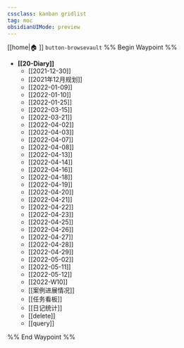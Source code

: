 ```yaml
---
cssclass: kanban gridlist
tag: moc
obsidianUIMode: preview
---
```

[[home|🏠 ]]    `button-browsevault`
%% Begin Waypoint %%
- **[[20-Diary]]**
	- [[2021-12-30]]
	- [[2021年12月规划]]
	- [[2022-01-09]]
	- [[2022-01-10]]
	- [[2022-01-25]]
	- [[2022-03-15]]
	- [[2022-03-21]]
	- [[2022-04-02]]
	- [[2022-04-03]]
	- [[2022-04-07]]
	- [[2022-04-08]]
	- [[2022-04-13]]
	- [[2022-04-14]]
	- [[2022-04-16]]
	- [[2022-04-18]]
	- [[2022-04-19]]
	- [[2022-04-20]]
	- [[2022-04-21]]
	- [[2022-04-22]]
	- [[2022-04-23]]
	- [[2022-04-25]]
	- [[2022-04-26]]
	- [[2022-04-27]]
	- [[2022-04-28]]
	- [[2022-04-29]]
	- [[2022-05-02]]
	- [[2022-05-11]]
	- [[2022-05-12]]
	- [[2022-W10]]
	- [[案例进展情况]]
	- [[任务看板]]
	- [[日记统计]]
	- [[delete]]
	- [[query]]

%% End Waypoint %%
